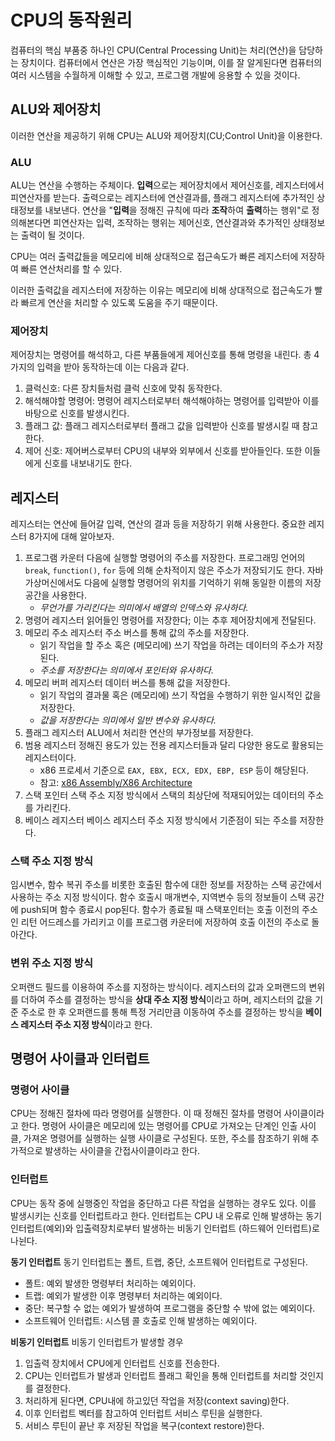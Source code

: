 # CPU의 동작원리
컴퓨터의 핵심 부품중 하나인 CPU(Central Processing Unit)는 처리(연산)을 담당하는 장치이다. 컴퓨터에서 연산은 가장 핵심적인 기능이며, 이를 잘 알게된다면 컴퓨터의 여러 시스템을 수월하게 이해할 수 있고, 프로그램 개발에 응용할 수 있을 것이다.

## ALU와 제어장치
이러한 연산을 제공하기 위해 CPU는 ALU와 제어장치(CU;Control Unit)을 이용한다.

### ALU
ALU는 연산을 수행하는 주체이다. **입력**으로는 제어장치에서 제어신호를, 레지스터에서 피연산자를 받는다. 출력으로는 레지스터에 연산결과를, 플래그 레지스터에 추가적인 상태정보를 내보낸다. 연산을 "**입력**을 정해진 규칙에 따라 **조작**하여 **출력**하는 행위"로 정의해본다면 피연산자는 입력, 조작하는 행위는 제어신호, 연산결과와 추가적인 상태정보는 출력이 될 것이다.

CPU는 여러 출력값들을 메모리에 비해 상대적으로 접근속도가 빠른 레지스터에 저장하여 빠른 연산처리를 할 수 있다.

이러한 출력값을 레지스터에 저장하는 이유는 메모리에 비해 상대적으로 접근속도가 빨라 빠르게 연산을 처리할 수 있도록 도움을 주기 때문이다.

### 제어장치
제어장치는 명령어를 해석하고, 다른 부품들에게 제어신호를 통해 명령을 내린다. 총 4가지의 입력을 받아 동작하는데 이는 다음과 같다.


1. 클럭신호: 다른 장치들처럼 클럭 신호에 맞춰 동작한다.
2. 해석해야할 명령어: 명령어 레지스터로부터 해석해야하는 명령어를 입력받아 이를 바탕으로 신호를 발생시킨다.
3. 플래그 값: 플래그 레지스터로부터 플래그 값을 입력받아 신호를 발생시킬 때 참고한다.
4. 제어 신호: 제어버스로부터 CPU의 내부와 외부에서 신호를 받아들인다. 또한 이들에게 신호를 내보내기도 한다.

## 레지스터
레지스터는 연산에 들어갈 입력, 연산의 결과 등을 저장하기 위해 사용한다. 중요한 레지스터 8가지에 대해 알아보자.


1. 프로그램 카운터
다음에 실행할 명령어의 주소를 저장한다. 프로그래밍 언어의 `break`, `function()`, `for` 등에 의해 순차적이지 않은 주소가 저장되기도 한다. 자바 가상머신에서도 다음에 실행할 명령어의 위치를 기억하기 위해 동일한 이름의 저장공간을 사용한다.
    - *무언가를 가리킨다는 의미에서 배열의 인덱스와 유사하다.*
2. 명령어 레지스터
읽어들인 명령어를 저장한다; 이는 추후 제어장치에게 전달된다.
3. 메모리 주소 레지스터
주소 버스를 통해 값의 주소를 저장한다. 
    - 읽기 작업을 할 주소 혹은 (메모리에) 쓰기 작업을 하려는 데이터의 주소가 저장된다.
    - *주소를 저장한다는 의미에서 포인터와 유사하다.*
4. 메모리 버퍼 레지스터
데이터 버스를 통해 값을 저장한다.
    - 읽기 작업의 결과물 혹은 (메모리에) 쓰기 작업을 수행하기 위한 일시적인 값을 저장한다.
    - *값을 저장한다는 의미에서 일반 변수와 유사하다.*
5. 플래그 레지스터
ALU에서 처리한 연산의 부가정보를 저장한다.
6. 범용 레지스터
정해진 용도가 있는 전용 레지스터들과 달리 다양한 용도로 활용되는 레지스터이다.
    - x86 프로세서 기준으로 `EAX, EBX, ECX, EDX, EBP, ESP` 등이 해당된다.
    - 참고: [x86 Assembly/X86 Architecture](https://en.wikibooks.org/wiki/X86_Assembly/X86_Architecture)
7. 스택 포인터
스택 주소 지정 방식에서 스택의 최상단에 적재되어있는 데이터의 주소를 가리킨다.
8. 베이스 레지스터
베이스 레지스터 주소 지정 방식에서 기준점이 되는 주소를 저장한다.

### 스택 주소 지정 방식
임시변수, 함수 복귀 주소를 비롯한 호출된 함수에 대한 정보를 저장하는 스택 공간에서 사용하는 주소 지정 방식이다. 함수 호출시 매개변수, 지역변수 등의 정보들이 스택 공간에 push되며 함수 종료시 pop된다. 함수가 종료될 때 스택포인터는 호출 이전의 주소인 리턴 어드레스를 가리키고 이를 프로그램 카운터에 저장하여 호출 이전의 주소로 돌아간다.

### 변위 주소 지정 방식
오퍼랜드 필드를 이용하여 주소를 지정하는 방식이다. 
레지스터의 값과 오퍼랜드의 변위를 더하여 주소를 결정하는 방식을 **상대 주소 지정 방식**이라고 하며, 레지스터의 값을 기준 주소로 한 후 오퍼랜드를 통해 특정 거리만큼 이동하여 주소를 결정하는 방식을 **베이스 레지스터 주소 지정 방식**이라고 한다.


## 명령어 사이클과 인터럽트
### 명령어 사이클
CPU는 정해진 절차에 따라 명령어를 실행한다. 이 때 정해진 절차를 명령어 사이클이라고 한다. 명령어 사이클은 메모리에 있는 명령어를 CPU로 가져오는 단계인 인출 사이클, 가져온 명령어를 실행하는 실행 사이클로 구성된다. 또한, 주소를 참조하기 위해 추가적으로 발생하는 사이클을 간접사이클이라고 한다.

### 인터럽트
CPU는 동작 중에 실행중인 작업을 중단하고 다른 작업을 실행하는 경우도 있다. 이를 발생시키는 신호를 인터럽트라고 한다. 인터럽트는 CPU 내 오류로 인해 발생하는 동기 인터럽트(예외)와 입출력장치로부터 발생하는 비동기 인터럽트 (하드웨어 인터럽트)로 나뉜다.

**동기 인터럽트**
동기 인터럽트는 폴트, 트랩, 중단, 소프트웨어 인터럽트로 구성된다.
- 폴트: 예외 발생한 명령부터 처리하는 예외이다.
- 트랩: 예외가 발생한 이후 명령부터 처리하는 예외이다.
- 중단: 복구할 수 없는 예외가 발생하여 프로그램을 중단할 수 밖에 없는 예외이다.
- 소프트웨어 인터럽트: 시스템 콜 호출로 인해 발생하는 예외이다.

**비동기 인터럽트**
비동기 인터럽트가 발생할 경우
1. 입출력 장치에서 CPU에게 인터럽트 신호를 전송한다.
2. CPU는 인터럽트가 발생과 인터럽트 플래그 확인을 통해 인터럽트를 처리할 것인지를 결정한다.
3. 처리하게 된다면, CPU내에 하고있던 작업을 저장(context saving)한다.
4. 이후 인터럽트 벡터를 참고하여 인터럽트 서비스 루틴을 실행한다.
5. 서비스 루틴이 끝난 후 저장된 작업을 복구(context restore)한다.
